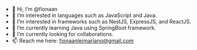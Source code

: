 - 👋 Hi, I’m @fionaan
- 👀 I’m interested in languages such as JavaScript and Java.
- 👀 I’m interested in frameworks such as NestJS, ExpressJS, and ReactJS.
- 🌱 I’m currently learning Java using SpringBoot framework.
- 💞️ I’m currently looking for collaborations.
- 📫 Reach me here: fionaanleimariano@gmail.com

<!---
fionaan/fionaan is a ✨ special ✨ repository because its `README.md` (this file) appears on your GitHub profile.
You can click the Preview link to take a look at your changes.
--->
